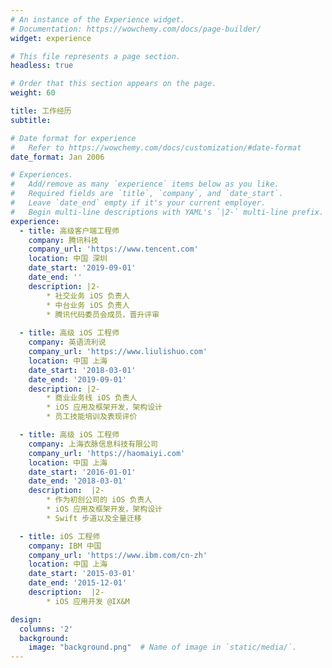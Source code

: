 ```yaml
---
# An instance of the Experience widget.
# Documentation: https://wowchemy.com/docs/page-builder/
widget: experience

# This file represents a page section.
headless: true

# Order that this section appears on the page.
weight: 60

title: 工作经历
subtitle:

# Date format for experience
#   Refer to https://wowchemy.com/docs/customization/#date-format
date_format: Jan 2006

# Experiences.
#   Add/remove as many `experience` items below as you like.
#   Required fields are `title`, `company`, and `date_start`.
#   Leave `date_end` empty if it's your current employer.
#   Begin multi-line descriptions with YAML's `|2-` multi-line prefix.
experience:
  - title: 高级客户端工程师
    company: 腾讯科技
    company_url: 'https://www.tencent.com'
    location: 中国 深圳
    date_start: '2019-09-01'
    date_end: ''
    description: |2-
        * 社交业务 iOS 负责人
        * 中台业务 iOS 负责人
        * 腾讯代码委员会成员，晋升评审
        
  - title: 高级 iOS 工程师
    company: 英语流利说
    company_url: 'https://www.liulishuo.com'
    location: 中国 上海
    date_start: '2018-03-01'
    date_end: '2019-09-01'
    description: |2-      
        * 商业业务线 iOS 负责人
        * iOS 应用及框架开发，架构设计
        * 员工技能培训及表现评价

  - title: 高级 iOS 工程师
    company: 上海衣脉信息科技有限公司
    company_url: 'https://haomaiyi.com'
    location: 中国 上海
    date_start: '2016-01-01'
    date_end: '2018-03-01'
    description:  |2-
        * 作为初创公司的 iOS 负责人
        * iOS 应用及框架开发，架构设计
        * Swift 步道以及全量迁移

  - title: iOS 工程师
    company: IBM 中国
    company_url: 'https://www.ibm.com/cn-zh'
    location: 中国 上海
    date_start: '2015-03-01'
    date_end: '2015-12-01'
    description:  |2-
        * iOS 应用开发 @IX&M

design:
  columns: '2'
  background:
    image: "background.png"  # Name of image in `static/media/`.
---
```

